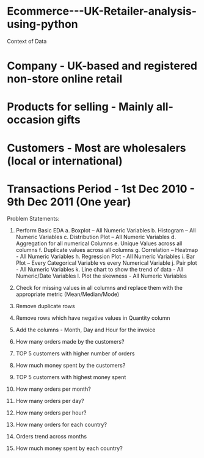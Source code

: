 # Ecommerce---UK-Retailer-analysis-using-python
Context of Data
# Company - UK-based and registered non-store online retail
# Products for selling - Mainly all-occasion gifts
# Customers - Most are wholesalers (local or international)
# Transactions Period - 1st Dec 2010 - 9th Dec 2011 (One year)

Problem Statements:

1. Perform Basic EDA
a. Boxplot – All Numeric Variables
b. Histogram – All Numeric Variables
c. Distribution Plot – All Numeric Variables
d. Aggregation for all numerical Columns
e. Unique Values across all columns
f. Duplicate values across all columns
g. Correlation – Heatmap - All Numeric Variables
h. Regression Plot - All Numeric Variables
i. Bar Plot – Every Categorical Variable vs every Numerical Variable
j. Pair plot - All Numeric Variables
k. Line chart to show the trend of data - All Numeric/Date Variables
l. Plot the skewness - All Numeric Variables 

2. Check for missing values in all columns and replace them with the appropriate metric
(Mean/Median/Mode)
3. Remove duplicate rows
4. Remove rows which have negative values in Quantity column
5. Add the columns - Month, Day and Hour for the invoice
6. How many orders made by the customers?
7. TOP 5 customers with higher number of orders
8. How much money spent by the customers?
9. TOP 5 customers with highest money spent
10. How many orders per month?
11. How many orders per day?
12. How many orders per hour?
13. How many orders for each country?
14. Orders trend across months
15. How much money spent by each country? 
